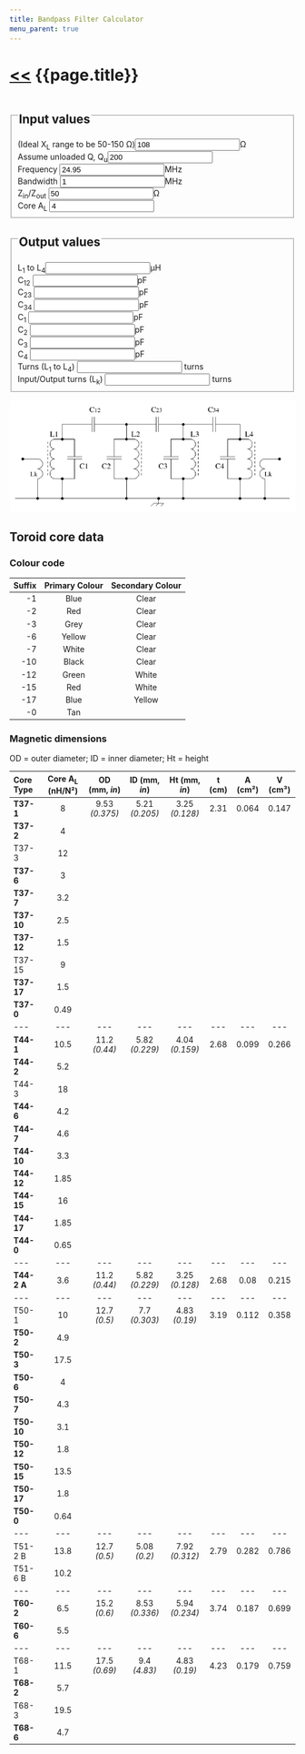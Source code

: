 ```yaml
---
title: Bandpass Filter Calculator
menu_parent: true
---
```


# [\<<](.) {{page.title}}

<form action="#">
<fieldset id="input-fields">
    <legend><h2>Input values</h2></legend>
    <label>(Ideal X<sub>L</sub> range to be 50-150 &Omega;)<input type="number" id="input-XL" value="108" step="any" />&Omega;</label>
    <br/>
    <label>Assume unloaded Q, Q<sub>u</sub><input type="number" id="input-Qu" value="200" step="any" /></label>
    <br/>
    <label>Frequency <input type="number" id="input-f" value="24.95" step="any" />MHz</label>
    <br/>
    <label>Bandwidth <input type="number" id="input-BW" value="1" step="any" />MHz</label>
    <br/>
    <label for="input-Z">Z<sub>in</sub>/Z<sub>out</sub> <input type="number" id="input-Z" value="50" step="any" />&Omega;</label>
    <br/>
    <label for="input-AL">Core A<sub>L</sub> <input type="number" id="input-AL" value="4" step="any"/></label>
</fieldset>
<fieldset>
    <legend><h2>Output values</h2></legend>
    <label>L<sub>1</sub> to L<sub>4</sub><input type="number" step="any" id="output-L" readonly />&mu;H</label>
    <br/>
    <label>C<sub>12</sub> <input type="number" step="any" id="output-C12" readonly />pF</label>
    <br/>
    <label>C<sub>23</sub> <input type="number" step="any" id="output-C23" readonly />pF</label>
    <br/>
    <label>C<sub>34</sub> <input type="number" step="any" id="output-C34" readonly />pF</label>
    <br/>
    <label>C<sub>1</sub> <input type="number" step="any" id="output-C1" readonly />pF</label>
    <br/>
    <label>C<sub>2</sub> <input type="number" step="any" id="output-C2" readonly />pF</label>
    <br/>
    <label>C<sub>3</sub> <input type="number" step="any" id="output-C3" readonly />pF</label>
    <br/>
    <label>C<sub>4</sub> <input type="number" step="any" id="output-C4" readonly />pF</label>
    <br/>
    <label>Turns (L<sub>1</sub> to L<sub>4</sub>) <input type="number" step="any" id="output-turnsL" readonly /> turns</label>
    <br/>
    <label>Input/Output turns (L<sub>k</sub>) <input type="number" step="any" id="output-turnsLk" readonly /> turns</label>
</fieldset>
</form>

![Bandpass Filter Schematic](/assets/img/hardware/rx-filters/calculator-schematic.png)

<script>
{
const recalculateFilter = function() {
    const input = function(name) {
        return document.getElementById("input-" + name).value;
    };
    const XL = input("XL");
    const Qu = input("Qu");
    const f = input("f");
    const BW = input("BW");
    const Z = input("Z");;
    const AL = input("AL");
    const q = 0.7654;
    const k12 = 0.8409;
    const k23  = 0.5412;
    const L = XL / (2 * Math.PI * f);
    const omega = 2 * Math.PI * f * 1e6;
    const C0 = 1e18 / (omega * omega * L);
    const QE = q * f * Qu / (BW * Qu - q * f);
    const Rp = omega * L * QE / 1e6;
    const C12 = C0 * k12 * BW / f;
    const C23 = C0 * k23 * BW / f;
    const C1 = C0 - C12;
    const C2 = C0 - C12 - C23;
    const turnsL = Math.sqrt((L / 1e6) / (AL / 1e9));
    const turnsLk = turnsL / Math.sqrt(Rp /  Z);
    const outputFormat = new Intl.NumberFormat("en-GB", { maximumSignificantDigits: 5 });
    const output = function(name, value) {
        document.getElementById("output-" + name).value = outputFormat.format(value);
    };
    output("L", L);
    output("C12", C12);
    output("C23", C23);
    output("C34", C12);
    output("C1", C1);
    output("C2", C2);
    output("C3", C2);
    output("C4", C1);
    output("turnsL", turnsL);
    output("turnsLk", turnsLk);
};
document.querySelectorAll("#input-fields input").forEach(function(el) {
    el.addEventListener("change", function(_) { recalculateFilter(); });
});
recalculateFilter();
}
</script>

## Toroid core  data

### Colour code

Suffix | Primary Colour | Secondary Colour
--: | :-: | :-:
-1 | Blue | Clear
-2 | Red | Clear
-3 | Grey | Clear
-6 | Yellow | Clear
-7 | White | Clear
-10 | Black | Clear
-12 | Green | White
-15 | Red | White
-17 | Blue | Yellow
-0 | Tan

### Magnetic dimensions

OD = outer diameter; ID = inner diameter; Ht = height

Core Type | Core A<sub>L</sub> (nH/N²) | OD (mm, *in*) | ID (mm, *in*) | Ht (mm, *in*) | t (cm) | A (cm²) | V (cm³)
:-- | :-: | :-: | :-: | :-: | :-: | :-: | :-:
**T37-1** | 8 | 9.53 *(0.375)* | 5.21 *(0.205)* | 3.25 *(0.128)* | 2.31 | 0.064 | 0.147
**T37-2** | 4
T37-3 | 12 
**T37-6** | 3
**T37-7** | 3.2
**T37-10** | 2.5 
**T37-12** | 1.5 
T37-15 | 9 | 
**T37-17** | 1.5 
**T37-0** | 0.49 
--- | --- | --- | --- | --- | --- | --- | ---
**T44-1** | 10.5 | 11.2 *(0.44)* | 5.82 *(0.229)* | 4.04 *(0.159)* | 2.68 | 0.099 | 0.266
**T44-2** | 5.2
T44-3 | 18
**T44-6** | 4.2
**T44-7** | 4.6
**T44-10** | 3.3
**T44-12** | 1.85
**T44-15** | 16
**T44-17** | 1.85
**T44-0** | 0.65
--- | --- | --- | --- | --- | --- | --- | ---
**T44-2 A** | 3.6 | 11.2 *(0.44)* | 5.82 *(0.229)* | 3.25 *(0.128)* | 2.68 | 0.08 | 0.215
--- | --- | --- | --- | --- | --- | --- | ---
T50-1 | 10 | 12.7 *(0.5)* | 7.7 *(0.303)* | 4.83 *(0.19)* | 3.19 | 0.112 | 0.358
**T50-2** | 4.9
**T50-3** | 17.5
**T50-6** | 4
**T50-7** | 4.3
**T50-10** | 3.1
**T50-12** | 1.8
**T50-15** | 13.5
**T50-17** | 1.8
**T50-0** | 0.64
--- | --- | --- | --- | --- | --- | --- | ---
T51-2 B | 13.8 | 12.7 *(0.5)* | 5.08 *(0.2)* | 7.92 *(0.312)* | 2.79 | 0.282 | 0.786
T51-6 B | 10.2
--- | --- | --- | --- | --- | --- | --- | ---
**T60-2** | 6.5 | 15.2 *(0.6)* | 8.53 *(0.336)* | 5.94 *(0.234)* | 3.74 | 0.187 | 0.699
**T60-6** | 5.5
--- | --- | --- | --- | --- | --- | --- | ---
T68-1 | 11.5 | 17.5 *(0.69)* | 9.4 *(4.83)* | 4.83 *(0.19)* | 4.23 | 0.179 | 0.759
**T68-2** | 5.7
T68-3 | 19.5
**T68-6** | 4.7
